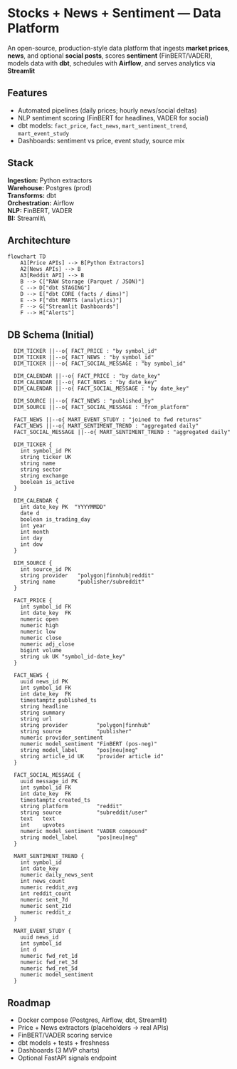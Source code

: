 # Stocks + News + Sentiment — Data Platform

An open-source, production-style data platform that ingests **market prices**, **news**, and optional **social posts**, scores **sentiment** (FinBERT/VADER), models data with **dbt**, schedules with **Airflow**, and serves analytics via **Streamlit**

## Features
- Automated pipelines (daily prices; hourly news/social deltas)
- NLP sentiment scoring (FinBERT for headlines, VADER for social)
- dbt models: `fact_price`, `fact_news`, `mart_sentiment_trend`, `mart_event_study`
- Dashboards: sentiment vs price, event study, source mix


## Stack
**Ingestion:** Python extractors \
**Warehouse:** Postgres (prod) \
**Transforms:** dbt \
**Orchestration:** Airflow \
**NLP:** FinBERT, VADER\
**BI:** Streamlit\

## Architechture

```mermaid
flowchart TD
    A1[Price APIs] --> B[Python Extractors]
    A2[News APIs] --> B
    A3[Reddit API] --> B
    B --> C["RAW Storage (Parquet / JSON)"]
    C --> D["dbt STAGING"]
    D --> E["dbt CORE (facts / dims)"]
    E --> F["dbt MARTS (analytics)"]
    F --> G["Streamlit Dashboards"]
    F --> H["Alerts"]
```

## DB Schema (Initial)
```mermaid
  DIM_TICKER ||--o{ FACT_PRICE : "by symbol_id"
  DIM_TICKER ||--o{ FACT_NEWS : "by symbol_id"
  DIM_TICKER ||--o{ FACT_SOCIAL_MESSAGE : "by symbol_id"

  DIM_CALENDAR ||--o{ FACT_PRICE : "by date_key"
  DIM_CALENDAR ||--o{ FACT_NEWS : "by date_key"
  DIM_CALENDAR ||--o{ FACT_SOCIAL_MESSAGE : "by date_key"

  DIM_SOURCE ||--o{ FACT_NEWS : "published_by"
  DIM_SOURCE ||--o{ FACT_SOCIAL_MESSAGE : "from_platform"

  FACT_NEWS ||--o{ MART_EVENT_STUDY : "joined to fwd returns"
  FACT_NEWS ||--o{ MART_SENTIMENT_TREND : "aggregated daily"
  FACT_SOCIAL_MESSAGE ||--o{ MART_SENTIMENT_TREND : "aggregated daily"

  DIM_TICKER {
    int symbol_id PK
    string ticker UK
    string name
    string sector
    string exchange
    boolean is_active
  }

  DIM_CALENDAR {
    int date_key PK  "YYYYMMDD"
    date d
    boolean is_trading_day
    int year
    int month
    int day
    int dow
  }

  DIM_SOURCE {
    int source_id PK
    string provider   "polygon|finnhub|reddit"
    string name       "publisher/subreddit"
  }

  FACT_PRICE {
    int symbol_id FK
    int date_key  FK
    numeric open
    numeric high
    numeric low
    numeric close
    numeric adj_close
    bigint volume
    string uk UK "symbol_id-date_key"
  }

  FACT_NEWS {
    uuid news_id PK
    int symbol_id FK
    int date_key  FK
    timestamptz published_ts
    string headline
    string summary
    string url
    string provider         "polygon|finnhub"
    string source           "publisher"
    numeric provider_sentiment
    numeric model_sentiment "FinBERT (pos-neg)"
    string model_label      "pos|neu|neg"
    string article_id UK    "provider article id"
  }

  FACT_SOCIAL_MESSAGE {
    uuid message_id PK
    int symbol_id FK
    int date_key  FK
    timestamptz created_ts
    string platform         "reddit"
    string source           "subreddit/user"
    text   text
    int    upvotes
    numeric model_sentiment "VADER compound"
    string model_label      "pos|neu|neg"
  }

  MART_SENTIMENT_TREND {
    int symbol_id
    int date_key
    numeric daily_news_sent
    int news_count
    numeric reddit_avg
    int reddit_count
    numeric sent_7d
    numeric sent_21d
    numeric reddit_z
  }

  MART_EVENT_STUDY {
    uuid news_id
    int symbol_id
    int d
    numeric fwd_ret_1d
    numeric fwd_ret_3d
    numeric fwd_ret_5d
    numeric model_sentiment
  }
```


## Roadmap
- Docker compose (Postgres, Airflow, dbt, Streamlit)
- Price + News extractors (placeholders → real APIs)
- FinBERT/VADER scoring service
- dbt models + tests + freshness
- Dashboards (3 MVP charts)
- Optional FastAPI signals endpoint
